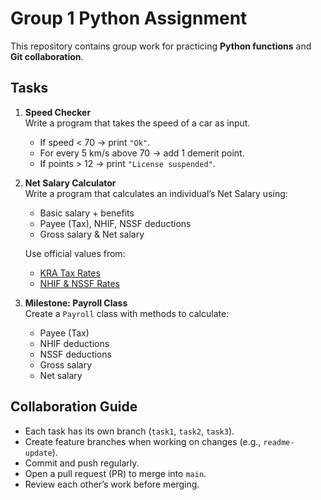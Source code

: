 # Group 1 Python Assignment

This repository contains group work for practicing **Python functions** and **Git collaboration**.

## Tasks
1. **Speed Checker**  
   Write a program that takes the speed of a car as input.  
   - If speed < 70 → print `"Ok"`.  
   - For every 5 km/s above 70 → add 1 demerit point.  
   - If points > 12 → print `"License suspended"`.

2. **Net Salary Calculator**  
   Write a program that calculates an individual’s Net Salary using:
   - Basic salary + benefits  
   - Payee (Tax), NHIF, NSSF deductions  
   - Gross salary & Net salary  

   Use official values from:  
   - [KRA Tax Rates](https://www.kra.go.ke/en/individual/calculate-tax/calculating-tax/paye)  
   - [NHIF & NSSF Rates](https://www.aren.co.ke/payroll/taxrates.htm)

3. **Milestone: Payroll Class**  
   Create a `Payroll` class with methods to calculate:  
   - Payee (Tax)  
   - NHIF deductions  
   - NSSF deductions  
   - Gross salary  
   - Net salary  

## Collaboration Guide
- Each task has its own branch (`task1`, `task2`, `task3`).  
- Create feature branches when working on changes (e.g., `readme-update`).  
- Commit and push regularly.  
- Open a pull request (PR) to merge into `main`.  
- Review each other’s work before merging.




